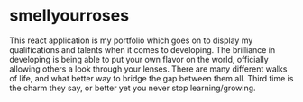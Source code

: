 # smellyourroses
This react application is my portfolio which goes on to display my qualifications and talents when it comes to developing. The brilliance in developing is being able to put your own flavor on the world, officially allowing others a look through your lenses. There are many different walks of life, and what better way to bridge the gap between them all. Third time is the charm they say, or better yet you never stop learning/growing.
